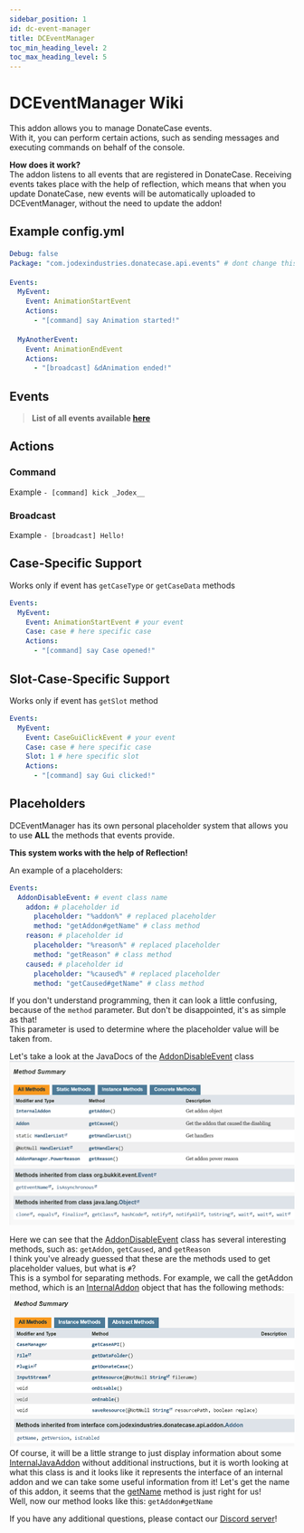 ```yaml
---
sidebar_position: 1
id: dc-event-manager
title: DCEventManager   
toc_min_heading_level: 2
toc_max_heading_level: 5
---
```


# DCEventManager Wiki
This addon allows you to manage DonateCase events.</br>
With it, you can perform certain actions, such as sending messages and executing commands on behalf of the console.

**How does it work?</br>**
The addon listens to all events that are registered in DonateCase.
Receiving events takes place with the help of reflection, which means that when you update DonateCase, new events will be automatically uploaded to DCEventManager, without the need to update the addon! </br>

## Example config.yml
```yml
Debug: false
Package: "com.jodexindustries.donatecase.api.events" # dont change this

Events:
  MyEvent:
    Event: AnimationStartEvent
    Actions:
      - "[command] say Animation started!"

  MyAnotherEvent:
    Event: AnimationEndEvent
    Actions:
      - "[broadcast] &dAnimation ended!"
```

## Events
> **List of all events available [here](https://repo.jodexindustries.xyz/javadoc/releases/com/jodexindustries/donatecase/DonateCaseAPI/latest/.cache/unpack/com/jodexindustries/donatecase/api/events/package-summary.html)** </br>

## Actions
### Command
Example
`- [command] kick _Jodex__`
### Broadcast
Example
`- [broadcast] Hello!`

## Case-Specific Support
Works only if event has `getCaseType` or `getCaseData` methods
```yaml
Events:
  MyEvent:
    Event: AnimationStartEvent # your event
    Case: case # here specific case
    Actions:
      - "[command] say Case opened!"
```

## Slot-Case-Specific Support
Works only if event has `getSlot` method
```yaml
Events:
  MyEvent:
    Event: CaseGuiClickEvent # your event
    Case: case # here specific case
    Slot: 1 # here specific slot
    Actions:
      - "[command] say Gui clicked!"
```

## Placeholders
DCEventManager has its own personal placeholder system that allows you to use **ALL** the methods that events provide.</br>

**This system works with the help of Reflection!**</br>

An example of a placeholders:
```yaml
Events:
  AddonDisableEvent: # event class name
    addon: # placeholder id
      placeholder: "%addon%" # replaced placeholder
      method: "getAddon#getName" # class method
    reason: # placeholder id
      placeholder: "%reason%" # replaced placeholder
      method: "getReason" # class method
    caused: # placeholder id
      placeholder: "%caused%" # replaced placeholder
      method: "getCaused#getName" # class method
```

If you don't understand programming, then it can look a little confusing, because of the `method` parameter.
But don't be disappointed, it's as simple as that! </br>
This parameter is used to determine where the placeholder value will be taken from. </br>

Let's take a look at the JavaDocs of the [AddonDisableEvent](https://repo.jodexindustries.xyz/javadoc/releases/com/jodexindustries/donatecase/DonateCaseAPI/latest/.cache/unpack/com/jodexindustries/donatecase/api/events/AddonDisableEvent.html#method-summary) class</br>
![img.png](../assets/jd.png)

Here we can see that the [AddonDisableEvent](https://repo.jodexindustries.xyz/javadoc/releases/com/jodexindustries/donatecase/DonateCaseAPI/latest/.cache/unpack/com/jodexindustries/donatecase/api/addon/internal/InternalAddon.html#method-summary) class has several interesting methods, such as: `getAddon`, `getCaused`, and `getReason` </br>
I think you've already guessed that these are the methods used to get placeholder values, but what is `#`? </br>
This is a symbol for separating methods. For example, we call the getAddon method, which is an [InternalAddon](https://repo.jodexindustries.xyz/javadoc/releases/com/jodexindustries/donatecase/DonateCaseAPI/latest/.cache/unpack/com/jodexindustries/donatecase/api/addon/internal/InternalAddon.html#method-summary) object that has the following methods:
![img.png](../assets/addon.png)
Of course, it will be a little strange to just display information about some [InternalJavaAddon](https://repo.jodexindustries.xyz/javadoc/releases/com/jodexindustries/donatecase/DonateCaseAPI/latest/.cache/unpack/com/jodexindustries/donatecase/api/addon/internal/InternalAddon.html#method-summary) without additional instructions, but it is worth looking at what this class is and it looks like it represents the interface of an internal addon and we can take some useful information from it! Let's get the name of this addon, it seems that the [getName](https://repo.jodexindustries.xyz/javadoc/releases/com/jodexindustries/donatecase/DonateCaseAPI/latest/.cache/unpack/com/jodexindustries/donatecase/api/addon/Addon.html#getName()) method is just right for us! </br>
Well, now our method looks like this: `getAddon#getName`</br>

If you have any additional questions, please contact our [Discord server](https://discord.gg/2syNtcKcgR)!